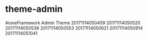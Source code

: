 # theme-admin
AioneFramework Admin Theme
20171114050459201711140505202017111405053820171114050553201711140506212017111405091420171114051041